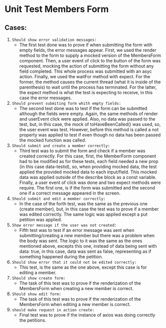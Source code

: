 # Unit Test Members Form

## Cases:

1. `Should show error validation messages:`
    - The first test done was to prove if when submitting the form with empty fields, the error messages appear. First, we used the render method  to the form to supply a mocked version of the MembersForm component. Then,  a user event of click to the button of the form was requested, mocking the action of submitting the form without  any field completed.  This whole process was submitted with an asyc action.  Finally,  we used the waitFor method with expect. For the former, the method causes the current thread (what it is inside of the parenthesis) to wait until the process has terminated. For the latter, the expect method is what the test is expecting to receive, in this case the error messages.
2. `Should prevent submiting form whith empty fields:`
    - The second test done was to test if the form can be submitted although the fields were empty. Again, the same methods of render and userEvent click were applied. Also, no data was passed to the test, but, in this case, the mock of toHaveBeenCalled() was used, so,  the user event was test. However, before this method is called a not property was applied to test if even though no data has been passed the mocked function was called.
3. `Should submit and create a member correctly:`
    - Third test was to submit the form and check if a member was created correctly. For this case, first, the MemberForm component had to be modified as for these tests, each field needed a new prop (in this case data-testid), so, when providing mocked data, the test applied the provided mocked data to each input/field. This mocked data was applied outside of the describe block as a const variable. Finally, a user event of click was done and two expect methods were require. The first one, is if the form was submitted and the second one if a correct message appeared in the screen.
4. `Should submit and edit a member correctly:`
    - In the case of the forth test, was the same as the previous one (create member), but, in this case the test was to prove if a member was edited correctly. The same logic was applied except a put petition was applied.
5. `Show error message if the user was not created:`
    - Fifth test was to test if an error message was sent when submitting/creating a new member but there was a problem when the body was sent. The logic to it was the same as the ones mentioned above, excepts this one, instead of data being sent with data: true, in this case, data was sent as false, representing as if something happened during the petition.
6. `Should show error that it could not be edited correctly:`
    - This test, is the same as the one above, except this case is for editing a member.
7. `Should show create form:`
    - The task of this test was to prove if the renderization of the MembersForm when creating a new member is correct. 
8. `Should show edit form:`
    - The task of this test was to prove if the renderization of the MembersForm when editing a new member is correct. 
9. `should make request in action create:`
    - Final test was to prove if the instance of axios was doing correctly the petitions.